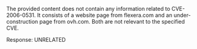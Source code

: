 The provided content does not contain any information related to CVE-2006-0531. It consists of a website page from flexera.com and an under-construction page from ovh.com. Both are not relevant to the specified CVE.

Response: UNRELATED